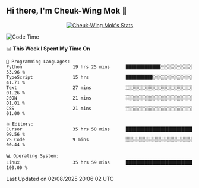 ## Hi there, I'm Cheuk-Wing Mok 👋

<!--
**mozro0327/mozro0327** is a ✨ _special_ ✨ repository because its `README.md` (this file) appears on your GitHub profile.

Here are some ideas to get you started:

- 🔭 I’m currently working on ...
- 🌱 I’m currently learning ...
- 👯 I’m looking to collaborate on ...
- 🤔 I’m looking for help with ...
- 💬 Ask me about ...
- 📫 How to reach me: ...
- 😄 Pronouns: ...
- ⚡ Fun fact: ...
-->

<p align="center">
  <a href="https://github.com/mozro0327" class="rich-diff-level-one">
    <img src="https://github-readme-stats.vercel.app/api?username=mozro0327&title_color=333&text_color=777" alt="Cheuk-Wing Mok's Stats" >
    <!-- &hide=issues
    <img src="https://github-readme-stats.vercel.app/api?username=mozro0327&hide=issues&title_color=333&text_color=777" alt="Cheuk-Wing Mok's Stats" >
    -->
  </a>
</p>

<!--START_SECTION:waka-->
![Code Time](http://img.shields.io/badge/Code%20Time-3%2C692%20hrs%2032%20mins-blue)

📊 **This Week I Spent My Time On** 

```text
💬 Programming Languages: 
Python                   19 hrs 25 mins      █████████████░░░░░░░░░░░░   53.96 % 
TypeScript               15 hrs              ██████████░░░░░░░░░░░░░░░   41.71 % 
Text                     27 mins             ░░░░░░░░░░░░░░░░░░░░░░░░░   01.26 % 
JSON                     21 mins             ░░░░░░░░░░░░░░░░░░░░░░░░░   01.01 % 
CSS                      21 mins             ░░░░░░░░░░░░░░░░░░░░░░░░░   01.00 % 

🔥 Editors: 
Cursor                   35 hrs 50 mins      █████████████████████████   99.56 % 
VS Code                  9 mins              ░░░░░░░░░░░░░░░░░░░░░░░░░   00.44 % 

💻 Operating System: 
Linux                    35 hrs 59 mins      █████████████████████████   100.00 % 
```


 Last Updated on 02/08/2025 20:06:02 UTC
<!--END_SECTION:waka-->
